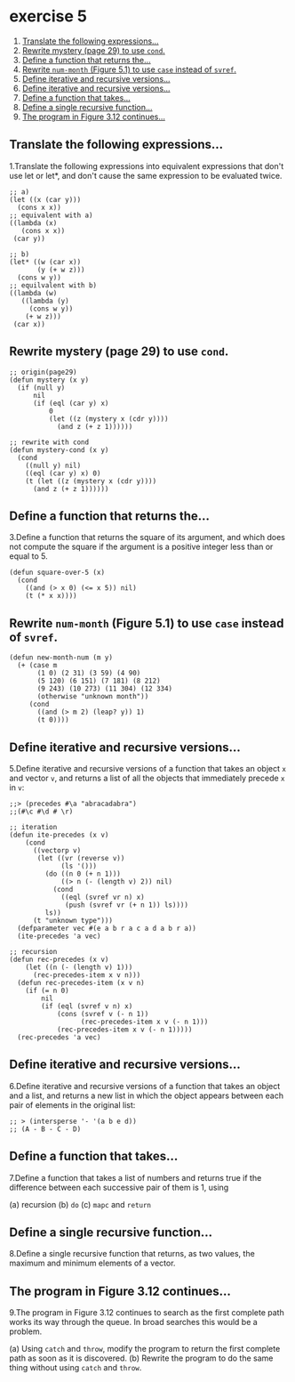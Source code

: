 

# exercise 5

1.  [Translate the following expressions&#x2026;](#orge14e90a)
2.  [Rewrite mystery (page 29) to use `cond`.](#org3d9720d)
3.  [Define a function that returns the&#x2026;](#orgdc3cc38)
4.  [Rewrite `num-month` (Figure 5.1) to use `case` instead of `svref`.](#org94e2da5)
5.  [Define iterative and recursive versions&#x2026;](#org83071fe)
6.  [Define iterative and recursive versions&#x2026;](#orgd8a76eb)
7.  [Define a function that takes&#x2026;](#org4dd9c26)
8.  [Define a single recursive function&#x2026;](#orgbdb9c3e)
9.  [The program in Figure 3.12 continues&#x2026;](#org4d95765)


<a id="orge14e90a"></a>

## Translate the following expressions&#x2026;

1.Translate the following expressions into equivalent expressions that don't use let or let\*, and don't cause the same expression to be evaluated twice.

    ;; a)
    (let ((x (car y)))
      (cons x x))
    ;; equivalent with a)
    ((lambda (x)
       (cons x x))
     (car y))
    
    ;; b)
    (let* ((w (car x))
           (y (+ w z)))
      (cons w y))
    ;; equilvalent with b)
    ((lambda (w)
       ((lambda (y)
         (cons w y))
        (+ w z)))
     (car x))


<a id="org3d9720d"></a>

## Rewrite mystery (page 29) to use `cond`.

    ;; origin(page29)
    (defun mystery (x y)
      (if (null y)
          nil
          (if (eql (car y) x)
              0
              (let ((z (mystery x (cdr y))))
                (and z (+ z 1))))))

    ;; rewrite with cond
    (defun mystery-cond (x y)
      (cond
        ((null y) nil)
        ((eql (car y) x) 0)
        (t (let ((z (mystery x (cdr y))))
          (and z (+ z 1))))))


<a id="orgdc3cc38"></a>

## Define a function that returns the&#x2026;

3.Define a function that returns the square of its argument, and which does not compute the square if the argument is a positive integer less than or equal to 5.

    (defun square-over-5 (x)
      (cond
        ((and (> x 0) (<= x 5)) nil)
        (t (* x x))))


<a id="org94e2da5"></a>

## Rewrite `num-month` (Figure 5.1) to use `case` instead of `svref`.

    (defun new-month-num (m y)
      (+ (case m
           (1 0) (2 31) (3 59) (4 90)
           (5 120) (6 151) (7 181) (8 212)
           (9 243) (10 273) (11 304) (12 334)
           (otherwise "unknown month"))
         (cond
           ((and (> m 2) (leap? y)) 1)
           (t 0))))


<a id="org83071fe"></a>

## Define iterative and recursive versions&#x2026;

5.Define iterative and recursive versions of a function that takes an object `x` and vector `v`, and returns a list of all the objects that immediately precede `x` in `v`:

    ;;> (precedes #\a "abracadabra")
    ;;(#\c #\d # \r)

    ;; iteration
    (defun ite-precedes (x v)
        (cond
          ((vectorp v)
           (let ((vr (reverse v))
                 (ls '()))
             (do ((n 0 (+ n 1)))
                 ((> n (- (length v) 2)) nil)
               (cond
                 ((eql (svref vr n) x)
                  (push (svref vr (+ n 1)) ls))))
             ls))
          (t "unknown type")))
      (defparameter vec #(e a b r a c a d a b r a))
      (ite-precedes 'a vec)

    ;; recursion
    (defun rec-precedes (x v)
        (let ((n (- (length v) 1)))
          (rec-precedes-item x v n)))
      (defun rec-precedes-item (x v n)
        (if (= n 0)
            nil
            (if (eql (svref v n) x)
                (cons (svref v (- n 1))
                      (rec-precedes-item x v (- n 1)))
                (rec-precedes-item x v (- n 1)))))
      (rec-precedes 'a vec)


<a id="orgd8a76eb"></a>

## Define iterative and recursive versions&#x2026;

6.Define iterative and recursive versions of a function that takes an object and a list, and returns a new list in which the object appears between each pair of elements in the original list:

    ;; > (intersperse '- '(a b e d))
    ;; (A - B - C - D)


<a id="org4dd9c26"></a>

## Define a function that takes&#x2026;

7.Define a function that takes a list of numbers and returns true if the
difference between each successive pair of them is 1, using

(a) recursion
(b) `do`
(c) `mapc` and `return`


<a id="orgbdb9c3e"></a>

## Define a single recursive function&#x2026;

8.Define a single recursive function that returns, as two values, the maximum and minimum elements of a vector.


<a id="org4d95765"></a>

## The program in Figure 3.12 continues&#x2026;

9.The program in Figure 3.12 continues to search as the first complete
path works its way through the queue. In broad searches this would be
a problem.

(a) Using `catch` and `throw`, modify the program to return the first complete path as soon as it is discovered.
(b) Rewrite the program to do the same thing without using `catch` and `throw`.

